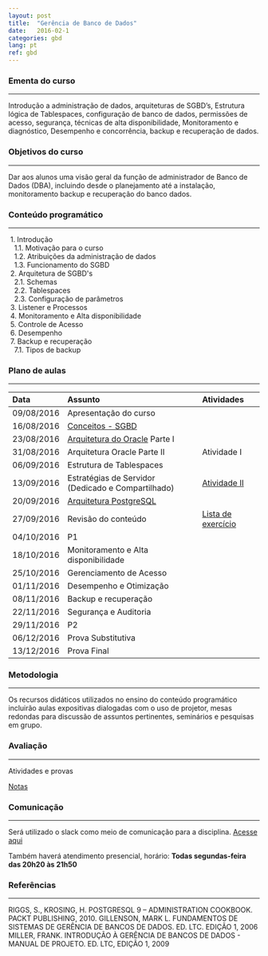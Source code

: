 ```yaml
---
layout: post
title:  "Gerência de Banco de Dados"
date:   2016-02-1
categories: gbd
lang: pt
ref: gbd
---
```


### Ementa do curso
___
Introdução a administração de dados, arquiteturas de SGBD’s, Estrutura lógica de Tablespaces, configuração de banco de dados, permissões de acesso, segurança, técnicas de alta disponibilidade, Monitoramento e diagnóstico, Desempenho e concorrência, backup e recuperação de dados.

### Objetivos do curso
___
Dar aos alunos uma visão geral da função de administrador de Banco de Dados (DBA), incluindo desde o planejamento até a instalação, monitoramento backup e recuperação do banco dados.

### Conteúdo programático
___

&nbsp;1. Introdução  
&nbsp;&nbsp;&nbsp;1.1. Motivação para o curso  
&nbsp;&nbsp;&nbsp;1.2. Atribuições da administração de dados  
&nbsp;&nbsp;&nbsp;1.3. Funcionamento do SGBD  
&nbsp;2. Arquitetura de SGBD's  
&nbsp;&nbsp;&nbsp;2.1. Schemas  
&nbsp;&nbsp;&nbsp;2.2. Tablespaces  
&nbsp;&nbsp;&nbsp;2.3. Configuração de parâmetros  
&nbsp;3. Listener e Processos  
&nbsp;4. Monitoramento e Alta disponibilidade  
&nbsp;5. Controle de Acesso  
&nbsp;6. Desempenho  
&nbsp;7. Backup e recuperação  
&nbsp;&nbsp;&nbsp;7.1. Tipos de backup

### Plano de aulas
___

| Data	| Assunto | Atividades
| :------- | :------ | :------ |
| 09/08/2016 |	Apresentação do curso
| 16/08/2016 |	[Conceitos - SGBD](https://docs.google.com/presentation/d/1RhEbMLr5HYVA7f571mNQ7EpFq9k4Rgip-Sy_8FpxCw8/preview?slide=id.p4)
| 23/08/2016 |	[Arquitetura do Oracle](https://docs.google.com/presentation/d/10535O3tiqBkgIijHS3CJx3WW2aiKXxQfZvlRL-HnDVA/preview?slide=id.p4) Parte I
| 31/08/2016 |	Arquitetura Oracle Parte II | Atividade I
| 06/09/2016 |	Estrutura de Tablespaces
| 13/09/2016 |	Estratégias de Servidor (Dedicado e Compartilhado) | [Atividade II](https://docs.google.com/document/d/1dAmces2DywuquAFf5WCy9js4m0MPkKibfNpdIaZOREQ/edit)
| 20/09/2016 |	[Arquitetura PostgreSQL](https://docs.google.com/presentation/d/1Z58rJuiOSnZHM40gwMSYelUDeoPz5jb4rmAtrHDbu7o/preview)
| 27/09/2016 |	Revisão do conteúdo | [Lista de exercício](https://docs.google.com/document/d/1Sxwo0bZr3QbKwh7ujAA8pxyqEOn7YmFKyLr-gc2hkLU/edit)
| 04/10/2016 |	P1
| 18/10/2016 |	Monitoramento e Alta disponibilidade
| 25/10/2016 |	Gerenciamento de Acesso
| 01/11/2016 |	Desempenho e Otimização
| 08/11/2016 |	Backup e recuperação
| 22/11/2016 |	Segurança e Auditoria
| 29/11/2016 |	P2
| 06/12/2016 |	Prova Substitutiva
| 13/12/2016 |	Prova Final


### Metodologia
___
Os recursos didáticos utilizados no ensino do conteúdo programático incluirão aulas expositivas dialogadas com o uso de projetor, mesas redondas para discussão de assuntos pertinentes, seminários e pesquisas em grupo.

### Avaliação
___
Atividades e provas

[Notas](https://docs.google.com/spreadsheets/d/1GEY6IgugWMKYiz-9N0Xbdy6uBX4PZKE724BgQIJz_Sg/preview)

### Comunicação
___
Será utilizado o slack como meio de comunicação para a disciplina. [Acesse aqui](https://gbd-facisa.slack.com/)

Também haverá atendimento presencial, horário: **Todas segundas-feira das 20h20 às 21h50**


### Referências
___
RIGGS, S., KROSING, H. POSTGRESQL 9 – ADMINISTRATION COOKBOOK. PACKT PUBLISHING, 2010.
GILLENSON, MARK L. FUNDAMENTOS DE SISTEMAS DE GERÊNCIA DE BANCOS DE DADOS. ED. LTC. EDIÇÃO 1, 2006
MILLER, FRANK. INTRODUÇÃO À GERÊNCIA DE BANCOS DE DADOS - MANUAL DE PROJETO. ED. LTC, EDIÇÃO 1, 2009
